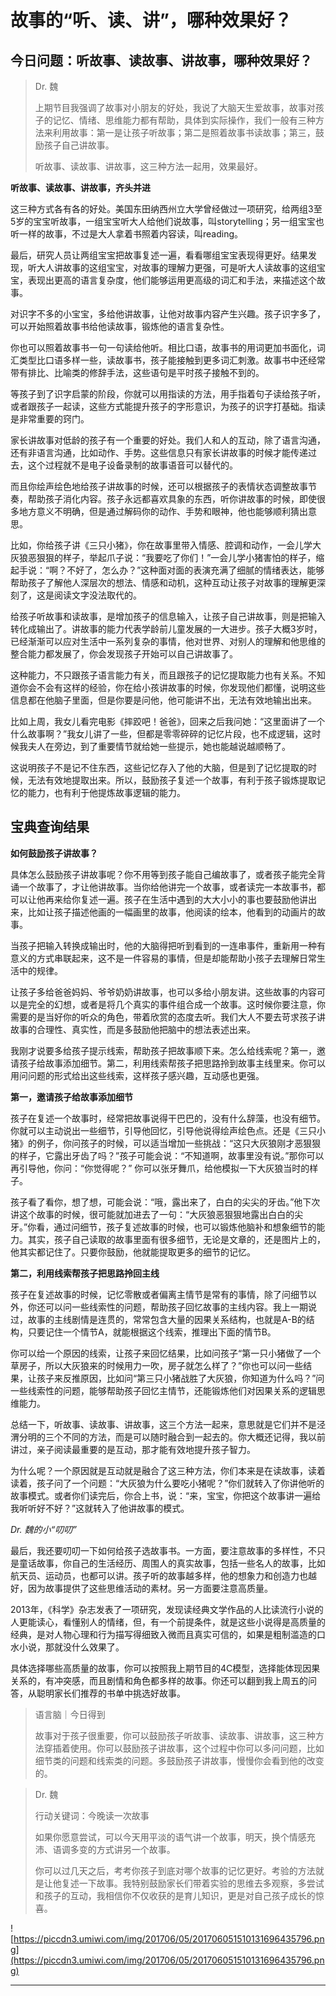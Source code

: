 # 故事的“听、读、讲”，哪种效果好？

## 今日问题：听故事、读故事、讲故事，哪种效果好？

> Dr. 魏
> 
> 上期节目我强调了故事对小朋友的好处，我说了大脑天生爱故事，故事对孩子的记忆、情绪、思维能力都有帮助，具体到实际操作，我们一般有三种方法来利用故事：第一是让孩子听故事；第二是照着故事书读故事；第三，鼓励孩子自己讲故事。
> 
> 听故事、读故事、讲故事，这三种方法一起用，效果最好。

 **听故事、读故事、讲故事，齐头并进**

这三种方式各有各的好处。美国东田纳西州立大学曾经做过一项研究，给两组3至5岁的宝宝听故事，一组宝宝听大人给他们说故事，叫storytelling；另一组宝宝也听一样的故事，不过是大人拿着书照着内容读，叫reading。

最后，研究人员让两组宝宝把故事复述一遍，看看哪组宝宝表现得更好。结果发现，听大人讲故事的这组宝宝，对故事的理解力更强，可是听大人读故事的这组宝宝，表现出更高的语言复杂度，他们能够运用更高级的词汇和手法，来描述这个故事。

对识字不多的小宝宝，多给他讲故事，让他对故事内容产生兴趣。孩子识字多了，可以开始照着故事书给他读故事，锻炼他的语言复杂性。

你也可以照着故事书一句一句读给他听。相比口语，故事书的用词更加书面化，词汇类型比口语多样一些，读故事书，孩子能接触到更多词汇刺激。故事书中还经常带有排比、比喻类的修辞手法，这些语句是平时孩子接触不到的。

等孩子到了识字启蒙的阶段，你就可以用指读的方法，用手指着句子读给孩子听，或者跟孩子一起读，这些方式能提升孩子的字形意识，为孩子的识字打基础。指读是非常重要的窍门。

家长讲故事对低龄的孩子有一个重要的好处。我们人和人的互动，除了语言沟通，还有非语言沟通，比如动作、手势。这些信息只有家长讲故事的时候才能传递过去，这个过程就不是电子设备录制的故事语音可以替代的。

而且你绘声绘色地给孩子讲故事的时候，还可以根据孩子的表情状态调整故事节奏，帮助孩子消化内容。孩子永远都喜欢具象的东西，听你讲故事的时候，即使很多地方意义不明确，但是通过解码你的动作、手势和眼神，他也能够顺利猜出意思。

比如，你给孩子讲《三只小猪》，你在故事里带入情感、腔调和动作，一会儿学大灰狼恶狠狠的样子，举起爪子说：“我要吃了你们！”一会儿学小猪害怕的样子，缩起手说：“啊？不好了，怎么办？”这种面对面的表演充满了细腻的情绪表达，能够帮助孩子了解他人深层次的想法、情感和动机，这种互动让孩子对故事的理解更深刻了，这是阅读文字没法取代的。

给孩子听故事和读故事，是增加孩子的信息输入，让孩子自己讲故事，则是把输入转化成输出了。讲故事的能力代表学龄前儿童发展的一大进步。孩子大概3岁时，已经渐渐可以应对生活中一系列复杂的事情，他对世界、对别人的理解和他思维的整合能力都发展了，你会发现孩子开始可以自己讲故事了。

这种能力，不只跟孩子语言能力有关，而且跟孩子的记忆提取能力也有关系。不知道你会不会有这样的经验，你在给小孩讲故事的时候，你发现他们都懂，说明这些信息都在他脑子里面，但是你要是问他，他可能讲不出，无法有效地输出出来。

比如上周，我女儿看完电影《摔跤吧！爸爸》，回来之后我问她：“这里面讲了一个什么故事啊？”我女儿讲了一些，但都是零零碎碎的记忆片段，也不成逻辑，这时候我夫人在旁边，到了重要情节就给她一些提示，她也能越说越顺畅了。

这说明孩子不是记不住东西，这些记忆存入了他的大脑，但是到了记忆提取的时候，无法有效地提取出来。所以，鼓励孩子复述一个故事，有利于孩子锻炼提取记忆的能力，也有利于他提炼故事逻辑的能力。

## 宝典查询结果

 **如何鼓励孩子讲故事？**

具体怎么鼓励孩子讲故事呢？你不用等到孩子能自己编故事了，或者孩子能完全背诵一个故事了，才让他讲故事。当你给他讲完一个故事，或者读完一本故事书，都可以让他再来给你复述一遍。孩子在生活中遇到的大大小小的事也要鼓励他讲出来，比如让孩子描述他画的一幅画里的故事，他阅读的绘本，他看到的动画片的故事。

当孩子把输入转换成输出时，他的大脑得把听到看到的一连串事件，重新用一种有意义的方式串联起来，这不是一件容易的事情，但是却能帮助小孩子去理解日常生活中的规律。

让孩子多给爸爸妈妈、爷爷奶奶讲故事，也可以多给小朋友讲。这些故事的内容可以是完全的幻想，或者是将几个真实的事件组合成一个故事。这时候你要注意，你需要的是当好你的听众的角色，带着欣赏的态度去听。我们大人不要去苛求孩子讲故事的合理性、真实性，而是多鼓励他把脑中的想法表述出来。

我刚才说要多给孩子提示线索，帮助孩子把故事顺下来。怎么给线索呢？第一，邀请孩子给故事添加细节。第二，利用线索帮孩子把思路拎到故事主线里来。你可以用问问题的形式给出这些线索，这样孩子感兴趣，互动感也更强。

 **第一，邀请孩子给故事添加细节**

孩子在复述一个故事时，经常把故事说得干巴巴的，没有什么辞藻，也没有细节。你就可以主动说出一些细节，引导他回忆，引导他说得绘声绘色点。还是《三只小猪》的例子，你问孩子的时候，可以适当增加一些挑战：“这只大灰狼刚才恶狠狠的样子，它露出牙齿了吗？”孩子可能会说：“不知道啊，故事里没有说。”那你可以再引导他，你问：“你觉得呢？” 你可以张牙舞爪，给他模拟一下大灰狼当时的样子。

孩子看了看你，想了想，可能会说：“哦，露出来了，白白的尖尖的牙齿。”他下次讲这个故事的时候，很可能就加进去了一句：“大灰狼恶狠狠地露出白白的尖牙。”你看，通过问细节，孩子复述故事的时候，也可以锻炼他脑补和想象细节的能力。其实，孩子自己读取的故事里面有很多细节，无论是文章的，还是图片上的，他其实都记住了。只要你鼓励，他就能提取更多的细节的记忆。

 **第二，利用线索帮孩子把思路拎回主线**

孩子在复述故事的时候，记忆零散或者偏离主情节是常有的事情，除了问细节以外，你还可以问一些线索性的问题，帮助孩子回忆故事的主线内容。我上一期说过，故事的主线剧情是连贯的，常常包含大量的因果关系结构，也就是A-B的结构，只要记住一个情节A，就能根据这个线索，推理出下面的情节B。

你可以给一个原因的线索，让孩子来回忆结果，比如问孩子“第一只小猪做了一个草房子，所以大灰狼来的时候用力一吹，房子就怎么样了？”你也可以问一些结果，让孩子来反推原因，比如问“第三只小猪战胜了大灰狼，你知道为什么吗？”问一些线索性的问题，能够帮助孩子回忆主情节，还能锻炼他们对因果关系的逻辑思维能力。

总结一下，听故事、读故事、讲故事，这三个方法一起来，意思就是它们并不是泾渭分明的三个不同的方法，而是可以随时融合到一起去的。你大概还记得，我以前讲过，亲子阅读最重要的是互动，那才能有效地提升孩子智力。

为什么呢？一个原因就是互动就是融合了这三种方法，你们本来是在读故事，读着读着，孩子问了一个问题：“大灰狼为什么要吃小猪呢？”你们就转入了你讲他听的故事模式。或者你们读完后，你合上书，说：“来，宝宝，你把这个故事讲一遍给我听听好不好？”这就转入了他讲故事的模式。

 *Dr. 魏的小“叨叨”*

最后，我还要叨叨一下如何给孩子选故事书。一方面，要注意故事的多样性，不只是童话故事，你自己的生活经历、周围人的真实故事，包括一些名人的故事，比如航天员、运动员，也都可以讲。孩子听的故事越多样，他的想象力和创造力也越好，因为故事提供了这些思维活动的素材。另一方面要注意高质量。

2013年，《科学》杂志发表了一项研究，发现读经典文学作品的人比读流行小说的人更能读心，看懂别人的情绪，但，有一个前提条件，就是这些小说得是高质量的经典，是对人物心理和行为描写得细致入微而且真实可信的，如果是粗制滥造的口水小说，那就没什么效果了。

具体选择哪些高质量的故事，你可以按照我上期节目的4C模型，选择能体现因果关系的，有冲突感，而且剧情和角色都多样的故事。你还可以翻到我上周五的问答，从聪明家长们推荐的书单中挑选好故事。

> 语言脑｜今日得到
> 
> 故事对于孩子很重要，你可以鼓励孩子听故事、读故事、讲故事，这三种方法穿插着使用。你可以鼓励孩子讲故事，这个过程中你可以多问问题，比如细节类的问题和线索类的问题。多鼓励孩子讲故事，慢慢你会看到他的改变的。

> Dr. 魏
> 
> 行动关键词：今晚读一次故事
> 
> 如果你愿意尝试，可以今天用平淡的语气讲一个故事，明天，换个情感充沛、语调多变的方式讲另一个故事。
> 
> 你可以过几天之后，考考你孩子到底对哪个故事的记忆更好。考验的方法就是让他复述一下故事。我特别鼓励家长们带着实验的思维去多观察，多尝试和孩子的互动，我相信你不仅收获的是育儿知识，更是对自己孩子成长的惊喜。

![https://piccdn3.umiwi.com/img/201706/05/201706051510131696435796.png](https://piccdn3.umiwi.com/img/201706/05/201706051510131696435796.png)

---
